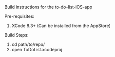 Build instructions for the to-do-list-iOS-app

Pre-requisites:
1. XCode 8.3+ (Can be installed from the AppStore)

Build Steps:
1. cd path/to/repo/
2. open ToDoList.xcodeproj

